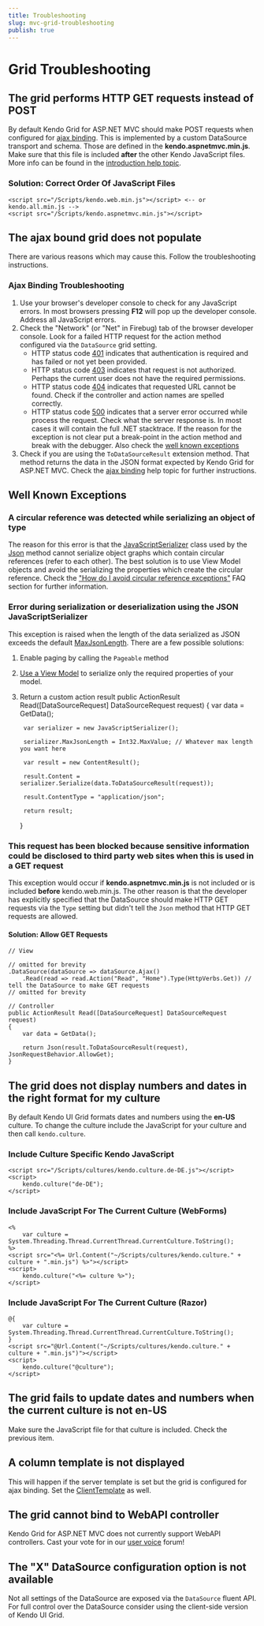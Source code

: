 ```yaml
---
title: Troubleshooting
slug: mvc-grid-troubleshooting
publish: true
---
```


# Grid Troubleshooting

## The grid performs HTTP GET requests instead of POST

By default Kendo Grid for ASP.NET MVC should make POST requests when configured for [ajax binding](/getting-started/using-kendo-with/aspnet-mvc/helpers/grid/ajax-binding).
This is implemented by a custom DataSource transport and schema. Those are defined in the **kendo.aspnetmvc.min.js**. Make sure that this file is included **after** the other
Kendo JavaScript files. More info can be found in the [introduction help topic](/getting-started/using-kendo-with/aspnet-mvc/introduction).

### Solution: Correct Order Of JavaScript Files
    <script src="/Scripts/kendo.web.min.js"></script> <-- or kendo.all.min.js -->
    <script src="/Scripts/kendo.aspnetmvc.min.js"></script>

## The ajax bound grid does not populate

There are various reasons which may cause this. Follow the troubleshooting instructions.

### Ajax Binding Troubleshooting

1. Use your browser's developer console to check for any JavaScript errors. In most browsers pressing **F12** will pop up the developer console. Address all JavaScript errors.
2. Check the "Network" (or "Net" in Firebug) tab of the browser developer console. Look for a failed HTTP request for the action method configured via the `DataSource` grid setting.
    - HTTP status code [401](http://en.wikipedia.org/wiki/List_of_HTTP_status_codes#401) indicates that authentication is required and has failed or not yet been provided.
    - HTTP status code [403](http://en.wikipedia.org/wiki/List_of_HTTP_status_codes#403) indicates that request is not authorized. Perhaps the current user does not have
    the required permissions.
    - HTTP status code [404](http://en.wikipedia.org/wiki/List_of_HTTP_status_codes#404) indicates that requested URL cannot be found.
    Check if the controller and action names are spelled correctly.
    - HTTP status code [500](http://en.wikipedia.org/wiki/List_of_HTTP_status_codes#500) indicates that a server error occurred while process the request.
    Check what the server response is. In most cases it will contain the full .NET stacktrace. If the reason for the exception is not clear put a break-point
    in the action method and break with the debugger. Also check the [well known exceptions](#well-known-exceptions)
3. Check if you are using the `ToDataSourceResult` extension method. That method returns the data in the JSON format expected by Kendo Grid for ASP.NET MVC. Check the
[ajax binding](/getting-started/using-kendo-with/aspnet-mvc/helpers/grid/ajax-binding) help topic for further instructions.

## Well Known Exceptions

### A circular reference was detected while serializing an object of type

The reason for this error is that the [JavaScriptSerializer](http://msdn.microsoft.com/en-us/library/system.web.script.serialization.javascriptserializer.aspx) class used by
the [Json](http://msdn.microsoft.com/en-us/library/system.web.mvc.controller.json.aspx) method cannot serialize object graphs which contain circular references (refer to each other).
The best solution is to use View Model objects and avoid the serializing the properties which create the circular reference.
Check the ["How do I avoid circular reference exceptions"](/getting-started/using-kendo-with/aspnet-mvc/helpers/grid/faq#how-do-i-avoid-circular-reference-exceptions?) FAQ section for further information.

### Error during serialization or deserialization using the JSON JavaScriptSerializer

This exception is raised when the length of the data serialized as JSON exceeds the default [MaxJsonLength](http://msdn.microsoft.com/en-us/library/system.web.script.serialization.javascriptserializer.maxjsonlength.aspx).
There are a few possible solutions:

1. Enable paging by calling the `Pageable` method
2. [Use a View Model](/getting-started/using-kendo-with/aspnet-mvc/helpers/grid/faq#how-do-i-convert-my-models-to-view-model-objects?) to serialize only the required properties of your model.
3. Return a custom action result
    public ActionResult Read([DataSourceRequest] DataSourceRequest request)
    {
        var data = GetData();

        var serializer = new JavaScriptSerializer();

        serializer.MaxJsonLength = Int32.MaxValue; // Whatever max length you want here

        var result = new ContentResult();

        result.Content = serializer.Serialize(data.ToDataSourceResult(request));

        result.ContentType = "application/json";

        return result;
    }

### This request has been blocked because sensitive information could be disclosed to third party web sites when this is used in a GET request

This exception would occur if **kendo.aspnetmvc.min.js** is not included or is included **before** kendo.web.min.js. The other reason is that the developer has explicitly
specified that the DataSource should make HTTP GET requests via the `Type` setting but didn't tell the `Json` method that HTTP GET requests are allowed.

#### Solution: Allow GET Requests
    // View

    // omitted for brevity
    .DataSource(dataSource => dataSource.Ajax()
        .Read(read => read.Action("Read", "Home").Type(HttpVerbs.Get)) // tell the DataSource to make GET requests
    // omitted for brevity

    // Controller
    public ActionResult Read([DataSourceRequest] DataSourceRequest request)
    {
        var data = GetData();

        return Json(result.ToDataSourceResult(request), JsonRequestBehavior.AllowGet);
    }

## The grid does not display numbers and dates in the right format for my culture

By default Kendo UI Grid formats dates and numbers using the **en-US** culture. To change the culture include the JavaScript for your culture and then call `kendo.culture`.

### Include Culture Specific Kendo JavaScript
    <script src="/Scripts/cultures/kendo.culture.de-DE.js"></script>
    <script>
        kendo.culture("de-DE");
    </script>

### Include JavaScript For The Current Culture (WebForms)
    <%
        var culture = System.Threading.Thread.CurrentThread.CurrentCulture.ToString();
    %>
    <script src="<%= Url.Content("~/Scripts/cultures/kendo.culture." + culture + ".min.js") %>"></script>
    <script>
        kendo.culture("<%= culture %>");
    </script>

### Include JavaScript For The Current Culture (Razor)
    @{
        var culture = System.Threading.Thread.CurrentThread.CurrentCulture.ToString();
    }
    <script src="@Url.Content("~/Scripts/cultures/kendo.culture." + culture + ".min.js")"></script>
    <script>
        kendo.culture("@culture");
    </script>

## The grid fails to update dates and numbers when the current culture is not en-US

Make sure the JavaScript file for that culture is included. Check the previous item.

## A column template is not displayed

This will happen if the server template is set but the grid is configured for ajax binding. Set the [ClientTemplate](/getting-started/using-kendo-with/aspnet-mvc/helpers/grid/configuration#clienttemplate) as well.

## The grid cannot bind to WebAPI controller

Kendo Grid for ASP.NET MVC does not currently support WebAPI controllers. Cast your vote for in our [user voice](http://kendo.uservoice.com/forums/127393-kendo-ui-feedback/suggestions/2667632-make-kendo-datasource-compatible-with-asp-net-mvc-) forum!

## The "X" DataSource configuration option is not available

Not all settings of the DataSource are exposed via the `DataSource` fluent API. For full control over the DataSource consider using the client-side version of Kendo UI Grid.
